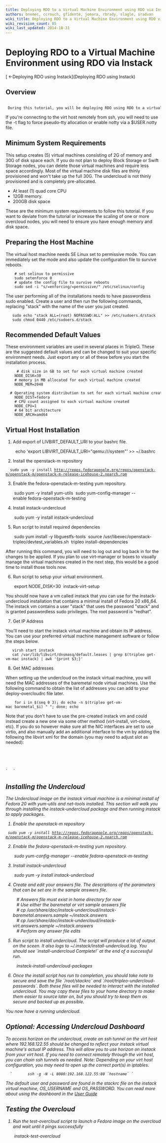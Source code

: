 ```yaml
---
title: Deploying RDO to a Virtual Machine Environment using RDO via Instack
authors: bnemec, ccrouch, gfidente, jomara, rbrady, slagle, sradvan
wiki_title: Deploying RDO to a Virtual Machine Environment using RDO via Instack
wiki_revision_count: 85
wiki_last_updated: 2014-10-31
---
```


# Deploying RDO to a Virtual Machine Environment using RDO via Instack

[ <-Deploying RDO using Instack](Deploying RDO using Instack)

## Overview

       During this tutorial, you will be deploying RDO using RDO to a virtual machine environment.

If you're connecting to the virt host remotely from ssh, you will need to use the -t flag to force pseudo-tty allocation or enable notty via a $USER.notty file.

## Minimum System Requirements

This setup creates (5) virtual machines consisting of 2G of memory and 30G of disk space each. If you do not plan to deploy Block Storage or Swift Storage nodes, you can delete those virtual machines and require less space accordingly. Most of the virtual machine disk files are thinly provisioned and won't take up the full 30G. The undercloud is not thinly provisioned and is completely pre-allocated.

*   At least (1) quad core CPU
*   12GB memory.
*   200GB disk space

These are the minimum system requirements to follow this tutorial. If you want to deviate from the tutorial or increase the scaling of one or more overcloud nodes, you will need to ensure you have enough memory and disk space.

## Preparing the Host Machine

The virtual host machine needs SE Linux set to permissive mode. You can immediately set the mode and also update the configuration file to survive reboots.

        # set selinux to permissive
        sudo setenforce 0
        # update the config file to survive reboots
        sudo sed -i "s/=enforcing/=permissive/" /etc/selinux/config

The user performing all of the installations needs to have passwordless sudo enabled. Create a user and then run the following commands, replacing "stack" with the name of the user you just created.

       sudo echo "stack ALL=(root) NOPASSWD:ALL" >> /etc/sudoers.d/stack
       sudo chmod 0440 /etc/sudoers.d/stack

## Recommended Default Values

These environment variables are used in several places in TripleO. These are the suggested default values and can be changed to suit your specific environment needs. Just export any or all of these before you start the installation process.

         # disk size in GB to set for each virtual machine created
        NODE_DISK=30
        # memory in MB allocated for each virtual machine created
        NODE_MEM=2048
        # Operating system distribution to set for each virtual machine created
        NODE_DIST=fedora
        # CPU count assigned to each virtual machine created
        NODE_CPU=1
        # 64 bit architecture
        NODE_ARCH=amd64

## Virtual Host Installation

1. Add export of LIVBIRT_DEFAULT_URI to your bashrc file.

        echo 'export LIBVIRT_DEFAULT_URI="qemu:///system"' >> ~/.bashrc

2. Install the openstack-m repository

`  sudo yum -y install `[`http://repos.fedorapeople.org/repos/openstack-m/openstack-m/openstack-m-release-icehouse-2.noarch.rpm`](http://repos.fedorapeople.org/repos/openstack-m/openstack-m/openstack-m-release-icehouse-2.noarch.rpm)

3. Enable the fedora-openstack-m-testing yum repository.

       sudo yum -y install yum-utils
       sudo yum-config-manager --enable fedora-openstack-m-testing

4. Install instack-undercloud

       sudo yum -y install instack-undercloud

5. Run script to install required dependencies

       sudo yum install -y libguestfs-tools
       source /usr/libexec/openstack-tripleo/devtest_variables.sh
       tripleo install-dependencies

After running this command, you will need to log out and log back in for the changes to be applied. If you plan to use virt-manager or boxes to visually manage the virtual machines created in the next step, this would be a good time to install those tools now.

6. Run script to setup your virtual environment.

       export NODE_DISK=30
       instack-virt-setup

You should now have a vm called instack that you can use for the instack-undercloud installation that contains a minimal install of Fedora 20 x86_64. The instack vm contains a user "stack" that uses the password "stack" and is granted passwordless sudo privileges. The root password is "redhat".

7. Get IP Address

You'll need to start the instack virtual machine and obtain its IP address. You can use your preferred virtual machine management software or follow the steps below.

       virsh start instack
       cat /var/lib/libvirt/dnsmasq/default.leases | grep $(tripleo get-vm-mac instack) | awk '{print $3;}'

8. Get MAC addresses

When setting up the undercloud on the instack virtual machine, you will need the MAC addresses of the baremetal node virtual machines. Use the following command to obtain the list of addresses you can add to your deploy-overcloudrc file later.

        for i in $(seq 0 3); do echo -n $(tripleo get-vm-mac baremetal_$i) " "; done; echo

Note that you don't have to use the pre-created instack vm and could instead create a new one via some other method (virt-install, virt-clone, etc). If you do so however make sure all the NIC interfaces are set to use virtio, and also manually add an additional interface to the vm by adding the following the libvirt xml for the domain (you may need to adjust slot as needed):

`     `<interface type='network'>
             

`       `<model type='virtio'/>
             

<address type='pci' domain='0x0000' bus='0x00' slot='0x09' function='0x0'/>
`     `</interface>

## Installing the Undercloud

The Undercloud image on the instack virtual machine is a minimal install of Fedora 20 with yum-utils and net-tools installed. This section will walk you through installing the instack-undercloud package and then running instack to apply packages.

1. Enable the openstack-m repository

` sudo yum -y install `[`http://repos.fedorapeople.org/repos/openstack-m/openstack-m/openstack-m-release-icehouse-2.noarch.rpm`](http://repos.fedorapeople.org/repos/openstack-m/openstack-m/openstack-m-release-icehouse-2.noarch.rpm)

2. Enable the fedora-openstack-m-testing yum repository.

       sudo yum-config-manager --enable fedora-openstack-m-testing

3. Install instack-undercloud

       sudo yum -y install instack-undercloud

4. Create and edit your answers file. The descriptions of the parameters that can be set are in the sample answers file.

         # Answers file must exist in home directory for now
         # Use either the baremetal or virt sample answers file
         # cp /usr/share/doc/instack-undercloud/instack-baremetal.answers.sample ~/instack.answers
         # cp /usr/share/doc/instack-undercloud/instack-virt.answers.sample ~/instack.answers
         # Perform any answer file edits

5. Run script to install undercloud. The script will produce a lot of output on the sceen. It also logs to ~/.instack/install-undercloud.log. You should see \`install-undercloud Complete!\` at the end of a successful run.

         instack-install-undercloud-packages

6. Once the install script has run to completion, you should take note to secure and save the file \`/root/stackrc\` and \`/root/tripleo-undercloud-passwords\`. Both these files will be needed to interact with the installed undercloud. You may copy these files to your home directory to make them easier to source later on, but you should try to keep them as secure and backed up as possible.

You now have a running undercloud.

## Optional: Accessing Undercloud Dashboard

To access horizon on the undercloud, create an ssh tunnel on the virt host where 192.168.122.55 should be changed to reflect your instack virtual machine's actual IP address. This will allow you to use horizon on instack from your virt host. If you need to connect remotely through the virt host, you can chain ssh tunnels as needed. Note: Depending on your virt host configuration, you may need to open up the correct port(s) in iptables.

      `       ssh -g -N -L 8080:192.168.122.55:80 `hostname` `

The default user and password are found in the stackrc file on the instack virtual machine, OS_USERNAME and OS_PASSWORD. You can read more about using the dashboard in the [User Guide](http://docs.openstack.org/user-guide/content/log_in_dashboard.html)

## Testing the Overcloud

1. Run the test-overcloud script to launch a Fedora image on the overcloud and wait until it pings successfully

       instack-test-overcloud
